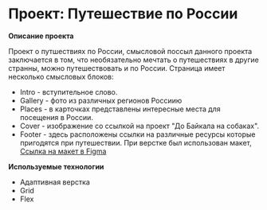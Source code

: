 # Проект: Путешествие по России

**Описание проекта**

Проект о путшествиях по России, смысловой поссыл данного проекта заключается в том,
что необязательно мечтать о путешествиях в другие странны, можно путешествовать и по России.
 Страница имеет несколько смысловых блоков:
* Intro - вступительное слово.
* Gallery - фото из различных регионов Россиию
* Places - в карточках представлены интересные места для посещения в России.
* Cover - изображение со ссылкой на проект "До Байкала на собаках".
* Footer - здесь расположены ссылки на различные ресурсы которые пригодятся при путешествии.
При верстке был использован макет, [Ссылка на макет в Figma](https://www.figma.com/file/5S2WSbEFL6awjVWJ0NWL8Q/Sprint-3_-Russia-_-desktop-mobile?node-id=28503%3A0)

**Используемые технологии**
* Адаптивная верстка
* Grid
* Flex
